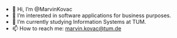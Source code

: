 - 👋 Hi, I’m @MarvinKovac
- 👀 I’m interested in software applications for business purposes.
- 🌱 I’m currently studying Information Systems at TUM.
- 📫 How to reach me: marvin.kovac@tum.de

<!---
MarvinKovac/MarvinKovac is a ✨ special ✨ repository because its `README.md` (this file) appears on your GitHub profile.
You can click the Preview link to take a look at your changes.
--->
